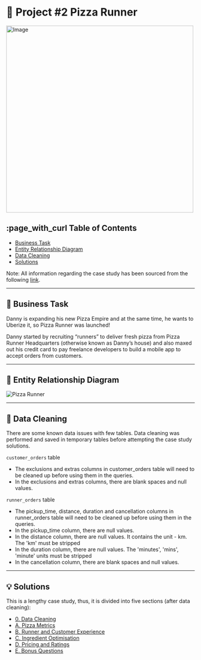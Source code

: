 # 🍕 Project #2 Pizza Runner
<img src="https://8weeksqlchallenge.com/images/case-study-designs/2.png" alt="Image" width="500" height="500">

## :page_with_curl Table of Contents
- [Business Task](#business-task)
- [Entity Relationship Diagram](#entity-relationship-diagram)
- [Data Cleaning](#data-cleaning)
- [Solutions](#solutions)

Note: All information regarding the case study has been sourced from the following [link](https://8weeksqlchallenge.com/case-study-2/).

***

## :dart: Business Task
Danny is expanding his new Pizza Empire and at the same time, he wants to Uberize it, so Pizza Runner was launched!

Danny started by recruiting “runners” to deliver fresh pizza from Pizza Runner Headquarters (otherwise known as Danny’s house) and also maxed out his credit card to pay freelance developers to build a mobile app to accept orders from customers. 

***

## :link: Entity Relationship Diagram

![Pizza Runner](https://user-images.githubusercontent.com/81607668/242152356-78099a4e-4d0e-421f-a560-b72e4321f530.png)

***

## :construction: Data Cleaning

There are some known data issues with few tables. Data cleaning was performed and saved in temporary tables before attempting the case study solutions.

`customer_orders` table

- The exclusions and extras columns in customer_orders table will need to be cleaned up before using them in the queries.
- In the exclusions and extras columns, there are blank spaces and null values.

`runner_orders` table

- The pickup_time, distance, duration and cancellation columns in runner_orders table will need to be cleaned up before using them in the queries.
- In the pickup_time column, there are null values.
- In the distance column, there are null values. It contains the unit - km. The 'km' must be stripped
- In the duration column, there are null values. The 'minutes', 'mins', 'minute' units must be stripped
- In the cancellation column, there are blank spaces and null values.

***

## :bulb: Solutions

This is a lengthy case study, thus, it is divided into five sections (after data cleaning):

  - [0. Data Cleaning](https://github.com/tseyongg/Tse_Yong_SQL_Projects/blob/main/Project%20%232%20-%20Pizza%20Runner/Solutions/0.%20Data%20Clean.md)
  - [A. Pizza Metrics](https://github.com/tseyongg/Tse_Yong_SQL_Projects/blob/main/Project%20%232%20-%20Pizza%20Runner/Solutions/A.%20Pizza%20Metrics.md)
  - [B. Runner and Customer Experience](https://github.com/tseyongg/Tse_Yong_SQL_Projects/blob/main/Project%20%232%20-%20Pizza%20Runner/Solutions/B.%20Runner%20and%20Customer%20Experience.md)
  - [C. Ingredient Optimisation](https://github.com/tseyongg/Tse_Yong_SQL_Projects/blob/main/Project%20%232%20-%20Pizza%20Runner/Solutions/C.%20Ingredient%20Optimisation.md)
  - [D. Pricing and Ratings](https://github.com/tseyongg/Tse_Yong_SQL_Projects/blob/main/Project%20%232%20-%20Pizza%20Runner/Solutions/D.%20Pricing%20and%20Ratings.md)
  - [E. Bonus Questions](https://github.com/tseyongg/Tse_Yong_SQL_Projects/blob/main/Project%20%232%20-%20Pizza%20Runner/Solutions/E.%20Bonus%20Questions.md)
